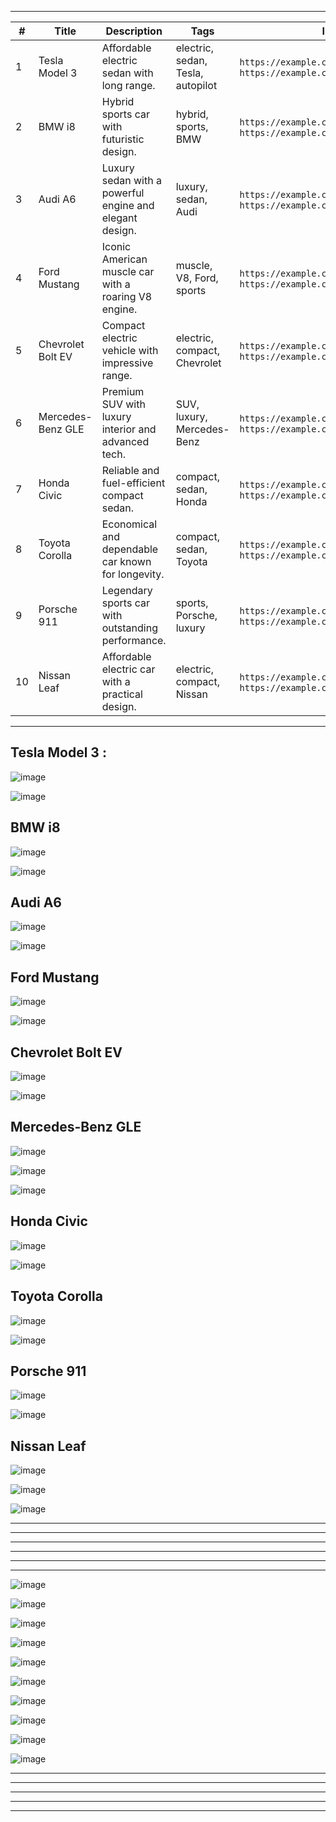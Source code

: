 


---

| **#** | **Title**               | **Description**                                         | **Tags**                                | **Image URLs**                                                     |
|-------|-------------------------|---------------------------------------------------------|-----------------------------------------|--------------------------------------------------------------------|
| 1     | Tesla Model 3           | Affordable electric sedan with long range.              | electric, sedan, Tesla, autopilot       | `https://example.com/tesla_model3_1.jpg`, `https://example.com/tesla_model3_2.jpg` |
| 2     | BMW i8                  | Hybrid sports car with futuristic design.               | hybrid, sports, BMW                     | `https://example.com/bmw_i8_1.jpg`, `https://example.com/bmw_i8_2.jpg`             |
| 3     | Audi A6                 | Luxury sedan with a powerful engine and elegant design. | luxury, sedan, Audi                     | `https://example.com/audi_a6_1.jpg`, `https://example.com/audi_a6_2.jpg`           |
| 4     | Ford Mustang            | Iconic American muscle car with a roaring V8 engine.    | muscle, V8, Ford, sports                | `https://example.com/ford_mustang_1.jpg`, `https://example.com/ford_mustang_2.jpg` |
| 5     | Chevrolet Bolt EV       | Compact electric vehicle with impressive range.         | electric, compact, Chevrolet            | `https://example.com/chevrolet_bolt_ev_1.jpg`, `https://example.com/chevrolet_bolt_ev_2.jpg` |
| 6     | Mercedes-Benz GLE       | Premium SUV with luxury interior and advanced tech.     | SUV, luxury, Mercedes-Benz              | `https://example.com/mercedes_gle_1.jpg`, `https://example.com/mercedes_gle_2.jpg` |
| 7     | Honda Civic             | Reliable and fuel-efficient compact sedan.              | compact, sedan, Honda                   | `https://example.com/honda_civic_1.jpg`, `https://example.com/honda_civic_2.jpg`   |
| 8     | Toyota Corolla          | Economical and dependable car known for longevity.      | compact, sedan, Toyota                  | `https://example.com/toyota_corolla_1.jpg`, `https://example.com/toyota_corolla_2.jpg` |
| 9     | Porsche 911             | Legendary sports car with outstanding performance.      | sports, Porsche, luxury                 | `https://example.com/porsche_911_1.jpg`, `https://example.com/porsche_911_2.jpg`   |
| 10    | Nissan Leaf             | Affordable electric car with a practical design.        | electric, compact, Nissan               | `https://example.com/nissan_leaf_1.jpg`, `https://example.com/nissan_leaf_2.jpg`   |


---
## Tesla Model 3   :

![image](https://github.com/user-attachments/assets/c5680ceb-ec91-40e3-a41c-49e4b0250098)

![image](https://github.com/user-attachments/assets/062c25a5-e79e-422f-aa1e-c715948847aa)

## BMW i8  
![image](https://github.com/user-attachments/assets/a1fb0164-97e1-4dd4-8664-e4ab7276c665)

![image](https://github.com/user-attachments/assets/0ad5640b-916b-4fc7-94ef-f5694065722a)

## Audi A6
![image](https://github.com/user-attachments/assets/6768c15c-fb3f-43a1-b8e1-04627ab85721)

![image](https://github.com/user-attachments/assets/1e476cb2-8165-427c-ab1b-4c2b47d70ee7)


## Ford Mustang 

![image](https://github.com/user-attachments/assets/e70109cc-bc02-4ce0-aef6-6fcd13b7fe5a)

![image](https://github.com/user-attachments/assets/a6b4de3c-9206-448a-a7ac-74ed3af1feb2)


## Chevrolet Bolt EV 

![image](https://github.com/user-attachments/assets/4416e48c-868b-4e1f-b07f-ea42cf0747fb)

![image](https://github.com/user-attachments/assets/a0aa759c-ce4c-4127-b6c3-c44baa875726)


## Mercedes-Benz GLE
![image](https://github.com/user-attachments/assets/af553cc1-7d7f-4faa-80df-553e44b2b4a3)

![image](https://github.com/user-attachments/assets/9c645af7-b9c7-4371-98f5-d58faacc436b)

![image](https://github.com/user-attachments/assets/92bad9d3-0f34-4e9c-b912-7e49cbedd726)


## Honda Civic

![image](https://github.com/user-attachments/assets/b1d84943-1892-494a-8f90-e89f87c655aa)

![image](https://github.com/user-attachments/assets/72157dc3-5bf6-4e4f-aa55-63a28a11e004)





## Toyota Corolla
![image](https://github.com/user-attachments/assets/fcbeec0a-7341-466d-85f9-678e87b7dfe1)

![image](https://github.com/user-attachments/assets/c2f9eb2a-d20b-4a02-9cd2-16a1b453a731)




## Porsche 911

![image](https://github.com/user-attachments/assets/03736d5a-ce01-441b-b584-1e56963d0bd0)


![image](https://github.com/user-attachments/assets/6c871f13-1862-48dd-9522-cae5cef975a6)



## Nissan Leaf 

![image](https://github.com/user-attachments/assets/048c7fec-6a4c-4cc1-a01b-e3a17e412b5c)

![image](https://github.com/user-attachments/assets/e503e7e9-94d9-464e-9e02-889fc22db602)

![image](https://github.com/user-attachments/assets/c383ec2c-dd38-4088-9cf2-e4a5643fdb79)


****
****
---
---
****
****

![image](https://github.com/user-attachments/assets/3b5663f4-813c-4a34-a3d7-a19fd4c62731)



![image](https://github.com/user-attachments/assets/54eddcd1-2e64-4fa1-be49-7299d1223bed)



![image](https://github.com/user-attachments/assets/1d93e2a7-dcf4-41eb-a007-64abe0c7a693)



![image](https://github.com/user-attachments/assets/cd7a46c5-d2d3-4421-983e-479825718359)



![image](https://github.com/user-attachments/assets/0489fdb5-8d97-4764-a9db-f6aa2ed11c65)


![image](https://github.com/user-attachments/assets/3a8af022-f5bb-45e0-8acf-e318299927ca)


![image](https://github.com/user-attachments/assets/4be87990-b717-411d-a59c-00010a314d1b)


![image](https://github.com/user-attachments/assets/81691c6d-00cb-4e9d-ba76-37060d0f0ea8)

![image](https://github.com/user-attachments/assets/2a31c2a2-ee7c-4279-b593-37e4fb4732b2)


![image](https://github.com/user-attachments/assets/778fed2a-fd05-4d67-823f-522cc390b3e6)


















****
****
****
****
****

